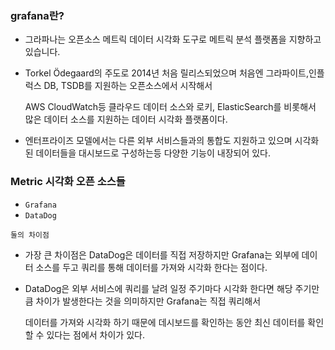 ### grafana란?
- 그라파나는 오픈소스 메트릭 데이터 시각화 도구로 메트릭 분석 플랫폼을 지향하고 있습니다.
- Torkel Ödegaard의 주도로 2014년 처음 릴리스되었으며 처음엔 그라파이트,인플럭스 DB, TSDB를 지원하는 오픈소스에서 시작해서

  AWS CloudWatch등 클라우드 데이터 소스와 로키, ElasticSearch를 비롯해서 많은 데이터 소스를 지원하는 데이터 시각화 플랫폼이다.

- 엔터프라이즈 모델에서는 다른 외부 서비스들과의 통합도 지원하고 있으며 시각화된 데이터들을 대시보드로 구성하는등 다양한 기능이 내장되어 있다.

### Metric 시각화 오픈 소스들
- `Grafana`
- `DataDog`

`둘의 차이점`
- 가장 큰 차이점은 DataDog은 데이터를 직접 저장하지만 Grafana는 외부에 데이터 소스를 두고 쿼리를 통해 데이터를 가져와 시각화 한다는 점이다.
- DataDog은 외부 서비스에 쿼리를 날려 일정 주기마다 시각화 한다면 해당 주기만큼 차이가 발생한다는 것을 의미하지만 Grafana는 직접 쿼리해서

  데이터를 가져와 시각화 하기 때문에 데시보드를 확인하는 동안 최신 데이터를 확인할 수 있다는 점에서 차이가 있다.
